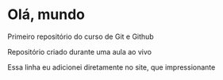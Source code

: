 # Olá, mundo
 Primeiro repositório do curso de Git e Github

 Repositório criado durante uma aula ao vivo
 
 Essa linha eu adicionei diretamente no site, que impressionante 
